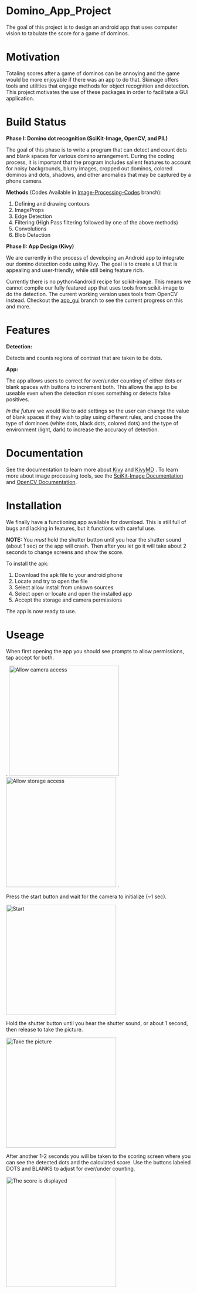 # Domino_App_Project

The goal of this project is to design an android app that uses computer vision to tabulate the score for a game of dominos. 

# Motivation

Totaling scores after a game of dominos can be annoying and the game would be more enjoyable if there was an app to do that. Skimage offers tools and utilities that engage methods for object recognition and detection. This project motivates the use of these packages in order to facilitate a GUI application.

# Build Status

**Phase I: Domino dot recognition (SciKit-Image, OpenCV, and PIL)**

The goal of this phase is to write a program that can detect and count dots and blank spaces for various domino arrangement. During the coding process, it is important that the program includes salient features to account for noisy backgrounds, blurry images, cropped out dominos, colored dominos and dots, shadows, and other anomalies that may be captured by a phone camera.

**Methods** (Codes Available in [Image-Processing-Codes](https://github.com/ZaneDaPayne/Domino_App_Project/tree/Image-Processing-Codes) branch):
1. Defining and drawing contours
2. ImageProps
3. Edge Detection
4. Filtering (High Pass filtering followed by one of the above methods)
5. Convolutions
6. Blob Detection

**Phase II: App Design (Kivy)**

We are currently in the process of developing an Android app to integrate our domino detection code using Kivy. The goal is to create a UI that is appealing and user-friendly, while still being feature rich.

Currently there is no python4android recipe for scikit-image. This means we cannot compile our fully featured app that uses tools from scikit-image to do the detection. The current working version uses tools from OpenCV instead. Checkout the [app_gui](https://github.com/ZaneDaPayne/Domino_App_Project/tree/app_gui) branch to see the current progress on this and more.

# Features
**Detection:**

Detects and counts regions of contrast that are taken to be dots.

**App:**

The app allows users to correct for over/under counting of either dots or blank spaces with buttons to increment both. This allows the app to be useable even when the detection misses something or detects false positives.

*In the future* we would like to add settings so the user can change the value of blank spaces if they wish to play using different rules, and choose the type of dominoes (white dots, black dots, colored dots) and the type of environment (light, dark) to increase the accuracy of detection.

# Documentation
See the documentation to learn more about  [Kivy](https://buildmedia.readthedocs.org/media/pdf/kivy/latest/kivy.pdf) and [KivyMD](https://kivymd.readthedocs.io/en/latest/) .
To learn more about image processing tools, see the [SciKit-Image Documentation](https://scikit-image.org/docs/stable/) and [OpenCV Documentation](https://docs.opencv.org/master/index.html).
# Installation
We finally have a functioning app available for download. This is still full of bugs and lacking in features, but it functions with careful use.

**NOTE:** You *must* hold the shutter button until you hear the shutter sound (about 1 sec) or the app will crash. Then after you let go it will take about 2 seconds to change screens and show the score.

To install the apk:
1. Download the apk file to your android phone
2. Locate and try to open the file
3. Select allow install from unkown sources
4. Select open or locate and open the installed app
5. Accept the storage and camera permissions

The app is now ready to use.

# Useage
When first opening the app you should see prompts to allow permissions, tap accept for both.

.
<img src="https://github.com/ZaneDaPayne/Domino_App_Project/blob/Images/Step%201.jpg" alt="Allow camera access" width="300"/>
<img src="https://github.com/ZaneDaPayne/Domino_App_Project/blob/Images/Step%202.jpg" alt="Allow storage access" width="300"/>
.

Press the start button and wait for the camera to initialize (~1 sec).

<img src="https://github.com/ZaneDaPayne/Domino_App_Project/blob/Images/Step%203.jpg" alt="Start" width="300"/>

Hold the shutter button until you hear the shutter sound, or about 1 second, then release to take the picture.

<img src="https://github.com/ZaneDaPayne/Domino_App_Project/blob/Images/Step%204.jpg" alt="Take the picture" width="300"/>

After another 1-2 seconds you will be taken to the scoring screen where you can see the detected dots and the calculated score. Use the buttons labeled DOTS and BLANKS to adjust for over/under counting.

<img src="https://github.com/ZaneDaPayne/Domino_App_Project/blob/Images/Step%205.jpg" alt="The score is displayed" width="300"/>
